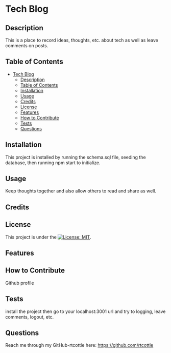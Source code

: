 # Tech Blog

## Description

This is a place to record ideas, thoughts, etc. about tech as well as leave comments on posts. 

## Table of Contents

- [Tech Blog](#tech-blog)
  - [Description](#description)
  - [Table of Contents](#table-of-contents)
  - [Installation](#installation)
  - [Usage](#usage)
  - [Credits](#credits)
  - [License](#license)
  - [Features](#features)
  - [How to Contribute](#how-to-contribute)
  - [Tests](#tests)
  - [Questions](#questions)

## Installation

This project is installed by running the schema.sql file, seeding the database, then running npm start to initialize. 

## Usage

Keep thoughts together and also allow others to read and share as well.

## Credits



## License

This project is under the [![License: MIT](https://img.shields.io/badge/License-MIT-yellow.svg)](https://opensource.org/licenses/MIT).

## Features



## How to Contribute

Github profile

## Tests

install the project then go to your localhost:3001 url and try to logging, leave comments, logout, etc. 

## Questions

Reach me through my GitHub-rtcottle here: https://github.com/rtcottle
